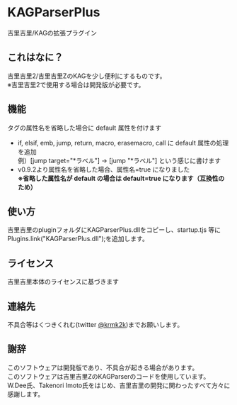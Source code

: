 KAGParserPlus  
=============  

吉里吉里/KAGの拡張プラグイン  

これはなに？  
------------
吉里吉里2/吉里吉里ZのKAGを少し便利にするものです。  
※吉里吉里2で使用する場合は開発版が必要です。  

機能  
-----
タグの属性名を省略した場合に default 属性を付けます  
* if, elsif, emb, jump, return, macro, erasemacro, call に default 属性の処理を追加  
例）\[jump target="\*ラベル"\] → \[jump "\*ラベル"\] という感じに書けます  
* v0.9.2より属性名を省略した場合、属性名=true になりました  
<strong>※省略した属性名が default の場合は default=true になります（互換性のため）</strong>

使い方  
------
吉里吉里のpluginフォルダにKAGParserPlus.dllをコピーし、startup.tjs 等に Plugins.link("KAGParserPlus.dll");を追加します。  

ライセンス  
----------
吉里吉里本体のライセンスに基づきます  

連絡先  
------
不具合等はくつきくれむ(twitter [@krmk2k](https://twitter.com/krmk2k))までお願いします。  

謝辞  
----
このソフトウェアは開発版であり、不具合が起きる場合があります。  
このソフトウェアは吉里吉里ZのKAGParserのコードを使用しています。  
W.Dee氏、Takenori Imoto氏をはじめ、吉里吉里の開発に関わったすべて方々に感謝します。  

